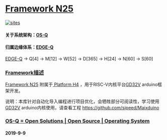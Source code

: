 ﻿# [Framework N25](https://github.com/OS-Q/N25)

[![sites](http://182.61.61.133/link/resources/OSQ.png)](http://www.OS-Q.com)

#### 关于系统架构：[OS-Q](https://github.com/OS-Q)
#### 归属边缘体系：[EDGE-Q](https://github.com/EDGE-Q)

[EDGE-Q](https://github.com/OS-Q/EDGE-Q) -> Q[4] -> M[12] -> W[52] -> D[365] -> H[24] -> N[60] -> S[60]

### [Framework描述](https://github.com/OS-Q/N25/wiki) 

[Framework N25](https://github.com/OS-Q/N25)  附属于[ Platform  H4](https://github.com/OS-Q/H4) ，用于RISC-V内核平台[GD32V](https://github.com/sochub/GD32V) arduino框架开发。

说明：本库针对自动化导入编程进行项目优化，会牺牲部分可阅读性，学习使用[GD32V](https://github.com/sochub/GD32V) arduino内核使用，请查看工程 
https://github.com/sipeed/Maixduino

### [OS-Q = Open Solutions | Open Source |  Operating System ](http://www.OS-Q.com/N25)
####  2019-9-9